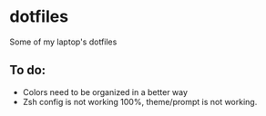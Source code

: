 # dotfiles
Some of my laptop's dotfiles

## To do:
* Colors need to be organized in a better way
* Zsh config is not working 100%, theme/prompt is not working.
